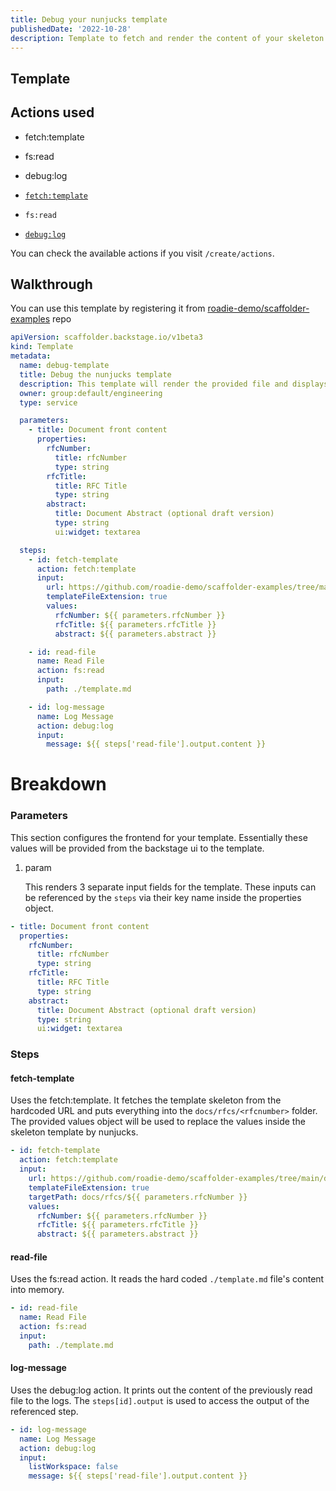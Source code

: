 ```yaml
---
title: Debug your nunjucks template
publishedDate: '2022-10-28'
description: Template to fetch and render the content of your skeleton template
---
```


## Template

## Actions used

- fetch:template
- fs:read
- debug:log

- [`fetch:template`](https://github.com/backstage/backstage/blob/54b9f073d13d878fce652c9ec8b8cdfc5fd85c6a/plugins/scaffolder-backend/src/scaffolder/actions/builtin/fetch/template.ts)
- `fs:read`
- [`debug:log`](https://github.com/backstage/backstage/blob/54b9f073d13d878fce652c9ec8b8cdfc5fd85c6a/plugins/scaffolder-backend/src/scaffolder/actions/builtin/debug/log.ts)

You can check the available actions if you visit `/create/actions`.

## Walkthrough

You can use this template by registering it from [roadie-demo/scaffolder-examples](https://github.com/roadie-demo/scaffolder-examples/tree/main/debug-template/template.yaml) repo

```yaml
apiVersion: scaffolder.backstage.io/v1beta3
kind: Template
metadata:
  name: debug-template
  title: Debug the nunjucks template
  description: This template will render the provided file and displays it in the scaffolder logs
  owner: group:default/engineering
  type: service

  parameters:
    - title: Document front content
      properties:
        rfcNumber:
          title: rfcNumber
          type: string
        rfcTitle:
          title: RFC Title
          type: string
        abstract:
          title: Document Abstract (optional draft version)
          type: string
          ui:widget: textarea

  steps:
    - id: fetch-template
      action: fetch:template
      input:
        url: https://github.com/roadie-demo/scaffolder-examples/tree/main/debug-template/skeleton
        templateFileExtension: true
        values:
          rfcNumber: ${{ parameters.rfcNumber }}
          rfcTitle: ${{ parameters.rfcTitle }}
          abstract: ${{ parameters.abstract }}

    - id: read-file
      name: Read File
      action: fs:read
      input:
        path: ./template.md

    - id: log-message
      name: Log Message
      action: debug:log
      input:
        message: ${{ steps['read-file'].output.content }}
```

# Breakdown

### Parameters

This section configures the frontend for your template. Essentially these values will be provided from the backstage ui to the template.

1. param

   This renders 3 separate input fields for the template. These inputs can be referenced by the `steps` via their key name inside the properties object.

```yaml
- title: Document front content
  properties:
    rfcNumber:
      title: rfcNumber
      type: string
    rfcTitle:
      title: RFC Title
      type: string
    abstract:
      title: Document Abstract (optional draft version)
      type: string
      ui:widget: textarea
```

### Steps

#### fetch-template

Uses the fetch:template. It fetches the template skeleton from the hardcoded URL and puts everything into the `docs/rfcs/<rfcnumber>` folder.
The provided values object will be used to replace the values inside the skeleton template by nunjucks.

```yaml
- id: fetch-template
  action: fetch:template
  input:
    url: https://github.com/roadie-demo/scaffolder-examples/tree/main/debug-template/skeleton
    templateFileExtension: true
    targetPath: docs/rfcs/${{ parameters.rfcNumber }}
    values:
      rfcNumber: ${{ parameters.rfcNumber }}
      rfcTitle: ${{ parameters.rfcTitle }}
      abstract: ${{ parameters.abstract }}
```

#### read-file

Uses the fs:read action. It reads the hard coded `./template.md` file's content into memory.

```yaml
- id: read-file
  name: Read File
  action: fs:read
  input:
    path: ./template.md
```

#### log-message

Uses the debug:log action. It prints out the content of the previously read file to the logs. The `steps[id].output` is used to access the output of the referenced step.

```yaml
- id: log-message
  name: Log Message
  action: debug:log
  input:
    listWorkspace: false
    message: ${{ steps['read-file'].output.content }}
```
